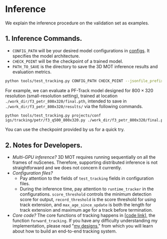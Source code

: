 # Inference

We explain the inference procedure on the validation set as examples.

## 1. Inference Commands.
* `CONFIG_PATH` will be your desired model configurations in [configs](./projects/configs/). It specifies the model architecture.
* `CHECK_POINT` will be the checkpoint of a trained model.
* `PATH_TO_SAVE` is the directory to save the 3D MOT inference results and evaluation metrics.

```bash
python tools/test_tracking.py CONFIG_PATH CHECK_POINT --jsonfile_prefix PATH_TO_SAVE  --eval bbox 
```

For example, we can evaluate a PF-Track model designed for $800\times 320$ resolution (small-resolution setting), trained at location `./work_dir/f3_petr_800x320/final.pth`, intended to save in `./work_dir/f3_petr_800x320/results/` via the following commands.

```bash
python tools/test_tracking.py projects/conf
igs/tracking/petr/f3_q500_800x320.py ./work_dir/f3_petr_800x320/final.pth --jsonfile_prefix ./work_dir/f3_petr_800x320/results --eval bbox
```
You can use the checkpoint provided by us for a quick try.

## 2. Notes for Developers.

* *Multi-GPU inference?* 3D MOT requires running sequentially on all the frames of nuScenes. Therefore, supporting distributed inference is not straightforward and we does not concern it currently.
* *Configuration files?* 
  * Pay attention to the fields of `test_tracking` fields in configuration files.
  * During the inference time, pay attention to `runtime_tracker` in the configurations. `score_threshold` controls the minimum detection score for output, `record_threshold` is the score threshold for using track extension, and `max_age_since_update` is both the length for track extension  and maximum age for a track before termination.
* *Core code?* The core functions of tracking happens in [[code link](../projects/tracking_plugin/models/trackers/tracker.py)], the function `forward_tracking`. If you have any difficulty understanding my implementation, please read "[my designs](./designs.md)," from which you will learn about how to build an end-to-end tracking system.
